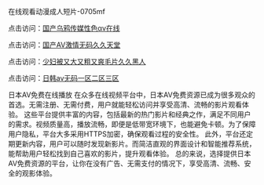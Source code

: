 在线观看动漫成人短片-0705mf

点击访问：<a href="https://gfd-5xg.pages.dev/">国产乌鸦传媒性色αv在线</a>

点击访问：<a href="https://fdhf-454.pages.dev/">国产AV激情无码久久天堂</a>

点击访问：<a href="https://bered.pages.dev/">少妇被又大又粗又爽毛片久久黑人</a>

点击访问：<a href="https://rtj-3zo.pages.dev/">日韩av无码一区二区三区</a>

日本AV免费在线播放
在众多在线视频平台中，日本AV免费资源已成为很多观众的首选。无需注册、无需付费，用户就能轻松访问并享受高清、流畅的影片观看体验。
这些平台提供丰富的内容，包括最新的热门影片和经典之作，满足不同用户的需求。视频质量高，播放流畅，即便是低带宽环境下，也能避免卡顿。为了保障用户隐私，平台大多采用HTTPS加密，确保观看过程的安全性。
此外，平台还定期更新内容，用户可以随时发现新影片。而简洁直观的界面设计和智能推荐系统，能帮助用户轻松找到自己喜欢的影片，提升观看体验。
总的来说，选择提供日本AV免费资源的平台，让你在没有广告、无需支付的情况下，享受高清、流畅、安全的观影体验。

<span style="display:none;">[Canonical link](https://github.com/x20250705/x20250705 ）</span>


